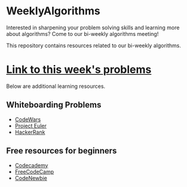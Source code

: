 # WeeklyAlgorithms

Interested in sharpening your problem solving skills and learning more about algorithms?
Come to our bi-weekly algorithms meeting!

This repository contains resources related to our bi-weekly algorithms.

# [Link to this week's problems](https://github.com/hunterwics/WeeklyAlgorithms/blob/master/challenges/palindrome/palindrome.md)


Below are additional learning resources.


## Whiteboarding Problems
- [CodeWars](http://www.codewars.com/)
- [Project Euler](https://projecteuler.net/)
- [HackerRank](https://www.hackerrank.com/)

## Free resources for beginners
- [Codecademy](http://codecademy.com)
- [FreeCodeCamp](http://www.freecodecamp.com/)
- [CodeNewbie](http://www.codenewbie.org/)
